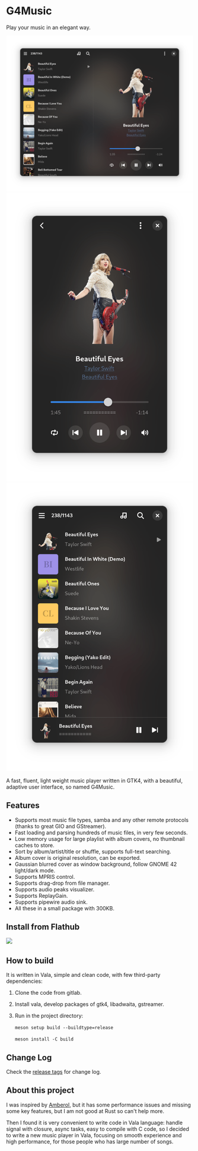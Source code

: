 # G4Music

Play your music in an elegant way.

![Screen shot](./shots/window.png)
![Screen shot](./shots/playbar.png)
![Screen shot](./shots/playlist.png)

A fast, fluent, light weight music player written in GTK4, with a beautiful, adaptive user interface, so named G4Music.

## Features
- Supports most music file types, samba and any other remote protocols (thanks to great GIO and GStreamer).
- Fast loading and parsing hundreds of music files, in very few seconds.
- Low memory usage for large playlist with album covers, no thumbnail caches to store.
- Sort by album/artist/title or shuffle, supports full-text searching.
- Album cover is original resolution, can be exported.
- Gaussian blurred cover as window background, follow GNOME 42 light/dark mode.
- Supports MPRIS control.
- Supports drag-drop from file manager.
- Supports audio peaks visualizer.
- Supports ReplayGain.
- Supports pipewire audio sink.
- All these in a small package with 300KB.

## Install from Flathub
<a href="https://flathub.org/apps/details/com.github.neithern.g4music">
<img src="https://flathub.org/assets/badges/flathub-badge-en.png" width="120"/></a>

## How to build 
It is written in Vala, simple and clean code, with few third-party dependencies:

1. Clone the code from gitlab.
2. Install vala, develop packages of gtk4, libadwaita, gstreamer.
3. Run in the project directory:

    `meson setup build --buildtype=release`

    `meson install -C build`

## Change Log
Check the [release tags](https://gitlab.gnome.org/neithern/g4music/-/tags) for change log.

## About this project
I was inspired by [Amberol](https://gitlab.gnome.org/World/amberol), but it has some performance issues and missing some key features, but I am not good at Rust so can't help more.

Then I found it is very convenient to write code in Vala language: handle signal with closure, async tasks, easy to compile with C code, so I decided to write a new music player in Vala, focusing on smooth experience and high performance, for those people who has large number of songs.
